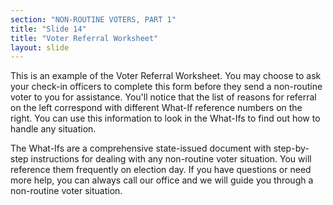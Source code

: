 ```yaml
---
section: "NON-ROUTINE VOTERS, PART 1"
title: "Slide 14"
title: "Voter Referral Worksheet"
layout: slide
---
```


This is an example of the Voter Referral Worksheet. You may choose to ask your check-in officers to complete this form before they send a non-routine voter to you for assistance. You'll notice that the list of reasons for referral on the left correspond with different What-If reference numbers on the right. You can use this information to look in the What-Ifs to find out how to handle any situation.

The What-Ifs are a comprehensive state-issued document with step-by-step instructions for dealing with any non-routine voter situation. You will reference them frequently on election day. If you have questions or need more help, you can always call our office and we will guide you through a non-routine voter situation.